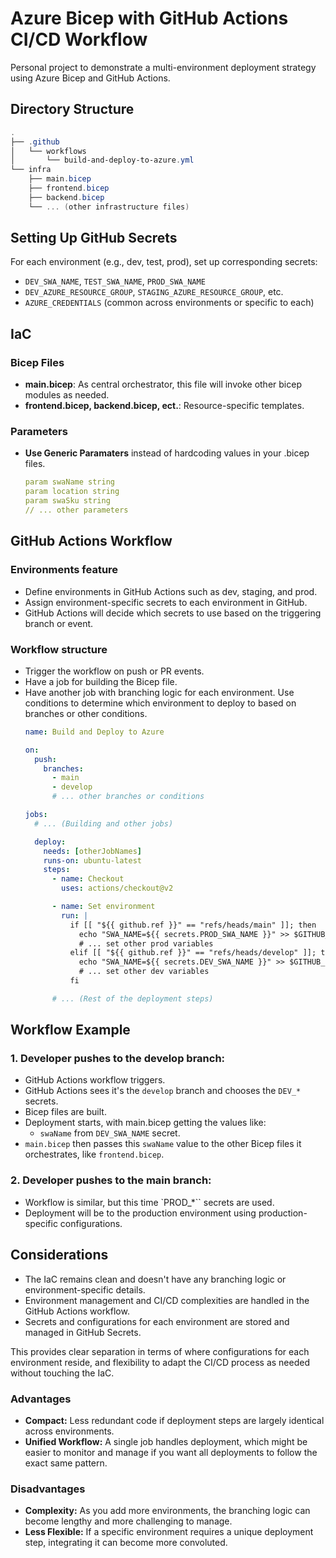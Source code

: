 # Azure Bicep with GitHub Actions CI/CD Workflow

Personal project to demonstrate a multi-environment deployment strategy using Azure Bicep and GitHub Actions. 

## Directory Structure

```powershell
.
├── .github
│   └── workflows
│       └── build-and-deploy-to-azure.yml
└── infra
    ├── main.bicep
    ├── frontend.bicep
    ├── backend.bicep
    └── ... (other infrastructure files)
```

## Setting Up GitHub Secrets

For each environment (e.g., dev, test, prod), set up corresponding secrets:

- `DEV_SWA_NAME`, `TEST_SWA_NAME`, `PROD_SWA_NAME`
- `DEV_AZURE_RESOURCE_GROUP`, `STAGING_AZURE_RESOURCE_GROUP`, etc.
- `AZURE_CREDENTIALS` (common across environments or specific to each)

## IaC
### Bicep Files
- **main.bicep**: As central orchestrator, this file will invoke other bicep modules as needed.
- **frontend.bicep, backend.bicep, ect.**: Resource-specific templates.

### Parameters
- **Use Generic Paramaters** instead of hardcoding values in your .bicep files.
  ```yaml
  param swaName string
  param location string
  param swaSku string
  // ... other parameters
  ```

## GitHub Actions Workflow
### Environments feature
- Define environments in GitHub Actions such as dev, staging, and prod.
- Assign environment-specific secrets to each environment in GitHub.
- GitHub Actions will decide which secrets to use based on the triggering branch or event.
### Workflow structure
- Trigger the workflow on push or PR events.
- Have a job for building the Bicep file.
- Have another job with branching logic for each environment. Use conditions to determine which environment to deploy to based on branches or other conditions.
  ```yaml
  name: Build and Deploy to Azure

  on:
    push:
      branches:
        - main
        - develop
        # ... other branches or conditions

  jobs:
    # ... (Building and other jobs)

    deploy:
      needs: [otherJobNames]
      runs-on: ubuntu-latest
      steps:
        - name: Checkout
          uses: actions/checkout@v2

        - name: Set environment
          run: |
            if [[ "${{ github.ref }}" == "refs/heads/main" ]]; then
              echo "SWA_NAME=${{ secrets.PROD_SWA_NAME }}" >> $GITHUB_ENV
              # ... set other prod variables
            elif [[ "${{ github.ref }}" == "refs/heads/develop" ]]; then
              echo "SWA_NAME=${{ secrets.DEV_SWA_NAME }}" >> $GITHUB_ENV
              # ... set other dev variables
            fi

        # ... (Rest of the deployment steps)

## Workflow Example
### 1. Developer pushes to the develop branch:
- GitHub Actions workflow triggers.
- GitHub Actions sees it's the `develop` branch and chooses the `DEV_*` secrets.
- Bicep files are built.
- Deployment starts, with main.bicep getting the values like:
  - `swaName` from `DEV_SWA_NAME` secret.
- `main.bicep` then passes this `swaName` value to the other Bicep files it orchestrates, like `frontend.bicep`.
### 2. Developer pushes to the main branch:
- Workflow is similar, but this time `PROD_*`` secrets are used.
- Deployment will be to the production environment using production-specific configurations.

## Considerations
- The IaC remains clean and doesn't have any branching logic or environment-specific details.
- Environment management and CI/CD complexities are handled in the GitHub Actions workflow.
- Secrets and configurations for each environment are stored and managed in GitHub Secrets.

This provides clear separation in terms of where configurations for each environment reside, and flexibility to adapt the CI/CD process as needed without touching the IaC.

### Advantages
- **Compact:** Less redundant code if deployment steps are largely identical across environments.
- **Unified Workflow:** A single job handles deployment, which might be easier to monitor and manage if you want all deployments to follow the exact same pattern.

### Disadvantages
- **Complexity:** As you add more environments, the branching logic can become lengthy and more challenging to manage.
- **Less Flexible:** If a specific environment requires a unique deployment step, integrating it can become more convoluted.